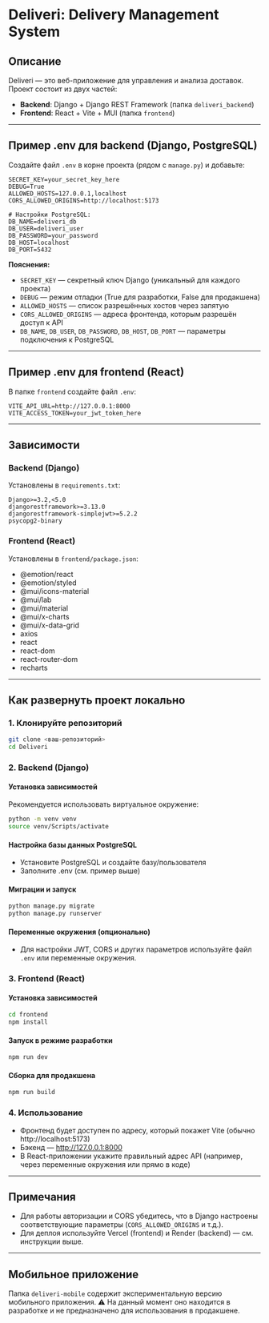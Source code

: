 # Deliveri: Delivery Management System

## Описание

Deliveri — это веб-приложение для управления и анализа доставок. Проект состоит из двух частей:
- **Backend**: Django + Django REST Framework (папка `deliveri_backend`)
- **Frontend**: React + Vite + MUI (папка `frontend`)

---

## Пример .env для backend (Django, PostgreSQL)

Создайте файл `.env` в корне проекта (рядом с `manage.py`) и добавьте:

```
SECRET_KEY=your_secret_key_here
DEBUG=True
ALLOWED_HOSTS=127.0.0.1,localhost
CORS_ALLOWED_ORIGINS=http://localhost:5173

# Настройки PostgreSQL:
DB_NAME=deliveri_db
DB_USER=deliveri_user
DB_PASSWORD=your_password
DB_HOST=localhost
DB_PORT=5432
```

**Пояснения:**
- `SECRET_KEY` — секретный ключ Django (уникальный для каждого проекта)
- `DEBUG` — режим отладки (True для разработки, False для продакшена)
- `ALLOWED_HOSTS` — список разрешённых хостов через запятую
- `CORS_ALLOWED_ORIGINS` — адреса фронтенда, которым разрешён доступ к API
- `DB_NAME`, `DB_USER`, `DB_PASSWORD`, `DB_HOST`, `DB_PORT` — параметры подключения к PostgreSQL

---

## Пример .env для frontend (React)

В папке `frontend` создайте файл `.env`:

```
VITE_API_URL=http://127.0.0.1:8000
VITE_ACCESS_TOKEN=your_jwt_token_here
```

---

## Зависимости

### Backend (Django)
Установлены в `requirements.txt`:
```
Django>=3.2,<5.0
djangorestframework>=3.13.0
djangorestframework-simplejwt>=5.2.2
psycopg2-binary
```

### Frontend (React)
Установлены в `frontend/package.json`:
- @emotion/react
- @emotion/styled
- @mui/icons-material
- @mui/lab
- @mui/material
- @mui/x-charts
- @mui/x-data-grid
- axios
- react
- react-dom
- react-router-dom
- recharts

---

## Как развернуть проект локально

### 1. Клонируйте репозиторий
```bash
git clone <ваш-репозиторий>
cd Deliveri
```

### 2. Backend (Django)

#### Установка зависимостей
Рекомендуется использовать виртуальное окружение:
```bash
python -m venv venv
source venv/Scripts/activate
```

#### Настройка базы данных PostgreSQL
- Установите PostgreSQL и создайте базу/пользователя
- Заполните .env (см. пример выше)

#### Миграции и запуск
```bash
python manage.py migrate
python manage.py runserver
```

#### Переменные окружения (опционально)
- Для настройки JWT, CORS и других параметров используйте файл `.env` или переменные окружения.

### 3. Frontend (React)

#### Установка зависимостей
```bash
cd frontend
npm install
```

#### Запуск в режиме разработки
```bash
npm run dev
```

#### Сборка для продакшена
```bash
npm run build
```

### 4. Использование
- Фронтенд будет доступен по адресу, который покажет Vite (обычно http://localhost:5173)
- Бэкенд — http://127.0.0.1:8000
- В React-приложении укажите правильный адрес API (например, через переменные окружения или прямо в коде)
---

## Примечания
- Для работы авторизации и CORS убедитесь, что в Django настроены соответствующие параметры (`CORS_ALLOWED_ORIGINS` и т.д.).
- Для деплоя используйте Vercel (frontend) и Render (backend) — см. инструкции выше.
---

## Мобильное приложение

Папка `deliveri-mobile` содержит экспериментальную версию мобильного приложения. 
⚠️ На данный момент оно находится в разработке и не предназначено для использования в продакшене.
